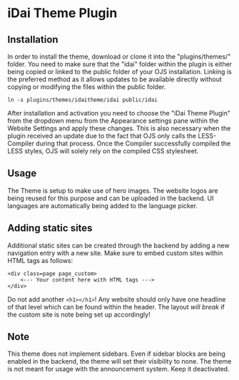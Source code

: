 # iDai Theme Plugin

## Installation
In order to install the theme, download or clone it into the "plugins/themes/" folder. You need to make sure that the "idai" folder within the plugin is either being copied or linked to the public folder of your OJS installation. Linking is the preferred method as it allows updates to be available directly without copying or modifying the files within the public folder.

```
ln -s plugins/themes/idaitheme/idai public/idai
```

After installation and activation you need to choose the "iDai Theme Plugin" from the dropdown menu from the Appearance settings pane within the Website Settings and apply these changes. This is also necessary when the plugin received an update due to the fact that OJS only calls the LESS-Compiler during that process. Once the Compiler successfully compiled the LESS styles, OJS will solely rely on the compiled CSS stylesheet.

## Usage
The Theme is setup to make use of hero images. The website logos are being reused for this purpose and can be uploaded in the backend. UI languages are automatically being added to the language picker. 

## Adding static sites

Additional static sites can be created through the backend by adding a new navigation entry with a new site. Make sure to embed custom sites within HTML tags as follows:

```
<div class=page page_custom>
    <--- Your content here with HTML tags --->
</div>
```

Do not add another `<h1></h1>`! Any website should only have one headline of that level which can be found within the header. The layout *will break* if the custom site is note being set up accordingly!

## Note
This theme does not implement sidebars. Even if sidebar blocks are being enabled in the backend, the theme will set their visibility to none. The theme is not meant for usage with the announcement system. Keep it deactivated.